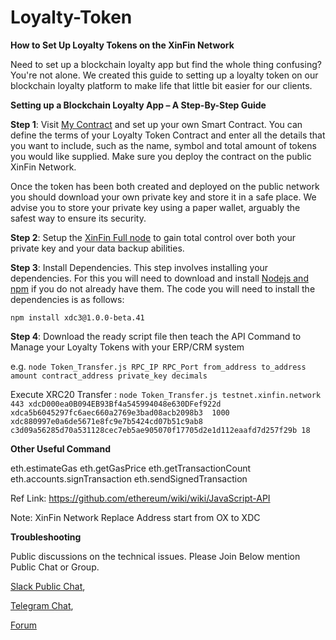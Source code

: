 # Loyalty-Token

**How to Set Up Loyalty Tokens on the XinFin Network**

Need to set up a blockchain loyalty app but find the whole thing confusing? You're not alone. We created this guide to setting up a loyalty token on our blockchain loyalty platform to make life that little bit easier for our clients. 


**Setting up a Blockchain Loyalty App – A Step-By-Step Guide**

**Step 1**: Visit [My Contract](https://MyContract.co) and set up your own Smart Contract. You can define the terms of your Loyalty Token Contract and enter all the details that you want to include, such as the name, symbol and total amount of tokens you would like supplied. Make sure you deploy the contract on the public XinFin Network. 

Once the token has been both created and deployed on the public network you should download your own private key and store it in a safe place. We advise you to store your private key using a paper wallet, arguably the safest way to ensure its security.


**Step 2**: Setup the [XinFin Full node](https://github.com/XinFinOrg/XinFin-Node) to gain total control over both your private key and your data backup abilities.


**Step 3**: Install Dependencies. 
This step involves installing your dependencies. For this you will need to download and install [Nodejs and npm](https://docs.npmjs.com/getting-started/installing-node "Nodejs install") if you do not already have them. The code you will need to install the dependencies is as follows:

`npm install xdc3@1.0.0-beta.41`


**Step 4**: Download the ready script file then teach the API Command to Manage your Loyalty Tokens with your ERP/CRM system

e.g. `node Token_Transfer.js RPC_IP RPC_Port from_address to_address amount contract_address private_key decimals`

Execute XRC20 Transfer : 
`node Token_Transfer.js testnet.xinfin.network 443 xdcD000ea0B094EB93Bf4a545994048e630DFef922d  xdca5b6045297fc6aec660a2769e3bad08acb2098b3  1000  xdc880997e0a6de5671e8fc9e7b5424cd07b51c9ab8  c3d09a56285d70a531128cec7eb5ae905070f17705d2e1d112eaafd7d257f29b 18`

**Other Useful Command**

eth.estimateGas
eth.getGasPrice
eth.getTransactionCount
eth.accounts.signTransaction
eth.sendSignedTransaction

Ref Link: https://github.com/ethereum/wiki/wiki/JavaScript-API

Note: XinFin Network Replace Address start from OX to XDC 


**Troubleshooting**

Public discussions on the technical issues. Please Join Below mention Public Chat or Group. 

[Slack Public Chat](https://launchpass.com/xinfin-public), 

[Telegram Chat](http://bit.do/Telegram-XinFinDev), 

[Forum](https://xinfin.net)
